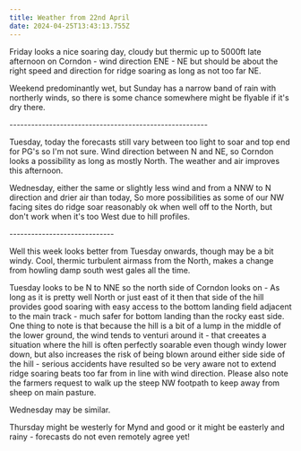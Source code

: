 ```yaml
---
title: Weather from 22nd April
date: 2024-04-25T13:43:13.755Z
---
```

Friday looks a nice soaring day, cloudy but thermic up to 5000ft late afternoon on Corndon - wind direction ENE - NE but should be about the right speed and direction for ridge soaring as long as not too far NE.

Weekend predominantly wet, but Sunday has a narrow band of rain with northerly winds, so there is some chance somewhere might be flyable if it's dry there.

\-------------------------------------------------------

Tuesday, today the forecasts still vary between too light to soar and top end for PG's so I'm not sure.  Wind direction between N and NE, so Corndon looks a possibility as long as mostly North.  The weather and air improves this afternoon.

Wednesday, either the same or slightly less wind and from a NNW to N direction and drier air than today,  So more possibilities as some of our NW facing sites do ridge soar reasonably ok when well off to the North, but don't work when it's too West due to hill profiles.

\-----------------------------

Well this week looks better from Tuesday onwards, though may be a bit windy.  Cool, thermic turbulent airmass from the North, makes a change from howling damp south west gales all the time.

Tuesday looks to be N to NNE so the north side of Corndon looks on - As long as it is pretty well North or just east of it then that side of the hill provides good soaring with easy access to the bottom landing field adjacent to the main track - much safer for bottom landing than the rocky east side.  One thing to note is that because the hill is a bit of a lump in the middle of the lower ground, the wind tends to venturi around it - that creeates a situation where the hill is often perfectly soarable even though windy lower down, but also increases the risk of being blown around either side side of the hill - serious accidents have resulted so be very aware not to extend ridge soaring beats too far from in line with wind direction.  Please also note the farmers request to walk up the steep NW footpath to keep away from sheep on main pasture.

Wednesday may be similar.  

Thursday might be westerly for Mynd  and good or it might be easterly and rainy - forecasts do not even remotely agree yet!